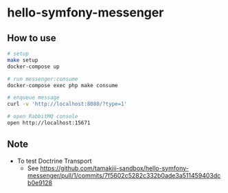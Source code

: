 # hello-symfony-messenger

## How to use
```sh
# setup
make setup
docker-compose up

# run messenger:consume
docker-compose exec php make consume

# enqueue message
curl -v 'http://localhost:8080/?type=1'

# open RabbitMQ console
open http://localhost:15671
```

## Note
- To test Doctrine Transport
  - See https://github.com/tamakiii-sandbox/hello-symfony-messenger/pull/1/commits/7f5602c5282c332b0ade3a511459403dcb0e9128
